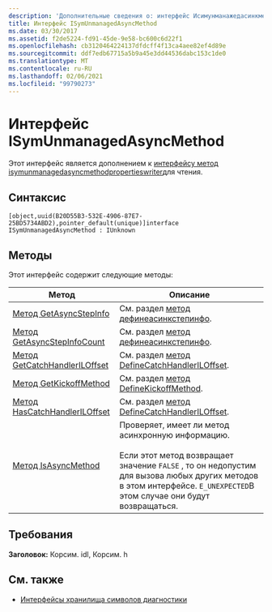 ```yaml
---
description: 'Дополнительные сведения о: интерфейс Исимунманажедасинкмесод'
title: Интерфейс ISymUnmanagedAsyncMethod
ms.date: 03/30/2017
ms.assetid: f2de5224-fd91-45de-9e58-bc600c6d22f1
ms.openlocfilehash: cb3120464224137dfdcff4f13ca4aee82ef4d89e
ms.sourcegitcommit: ddf7edb67715a5b9a45e3dd44536dabc153c1de0
ms.translationtype: MT
ms.contentlocale: ru-RU
ms.lasthandoff: 02/06/2021
ms.locfileid: "99790273"
---
```

# <a name="isymunmanagedasyncmethod-interface"></a>Интерфейс ISymUnmanagedAsyncMethod

Этот интерфейс является дополнением к [интерфейсу метод isymunmanagedasyncmethodpropertieswriter](isymunmanagedasyncmethodpropertieswriter-interface.md)для чтения.  
  
## <a name="syntax"></a>Синтаксис  
  
```idl  
[object,uuid(B20D55B3-532E-4906-87E7-25BD5734ABD2),pointer_default(unique)]interface ISymUnmanagedAsyncMethod : IUnknown  
```  
  
## <a name="methods"></a>Методы  

 Этот интерфейс содержит следующие методы:  
  
|Метод|Описание|  
|------------|-----------------|  
|[Метод GetAsyncStepInfo](isymunmanagedasyncmethod-getasyncstepinfo-method.md)|См. раздел [метод дефинеасинкстепинфо](isymunmanagedasyncmethodpropertieswriter-defineasyncstepinfo-method.md).|  
|[Метод GetAsyncStepInfoCount](isymunmanagedasyncmethod-getasyncstepinfocount-method.md)|См. раздел [метод дефинеасинкстепинфо](isymunmanagedasyncmethodpropertieswriter-defineasyncstepinfo-method.md).|  
|[Метод GetCatchHandlerILOffset](isymunmanagedasyncmethod-getcatchhandleriloffset-method.md)|См. раздел [метод DefineCatchHandlerILOffset](isymunmanagedasyncmethodpropertieswriter-definecatchhandleriloffset-method.md).|  
|[Метод GetKickoffMethod](isymunmanagedasyncmethod-getkickoffmethod-method.md)|См. раздел [метод DefineKickoffMethod](isymunmanagedasyncmethodpropertieswriter-definekickoffmethod-method.md).|  
|[Метод HasCatchHandlerILOffset](isymunmanagedasyncmethod-hascatchhandleriloffset-method.md)|См. раздел [метод DefineCatchHandlerILOffset](isymunmanagedasyncmethodpropertieswriter-definecatchhandleriloffset-method.md).|  
|[Метод IsAsyncMethod](isymunmanagedasyncmethod-isasyncmethod-method.md)|Проверяет, имеет ли метод асинхронную информацию.<br /><br /> Если этот метод возвращает значение `FALSE` , то он недопустим для вызова любых других методов в этом интерфейсе. `E_UNEXPECTED`В этом случае они будут возвращаться.|  
  
## <a name="requirements"></a>Требования  

 **Заголовок:** Корсим. idl, Корсим. h  
  
## <a name="see-also"></a>См. также

- [Интерфейсы хранилища символов диагностики](diagnostics-symbol-store-interfaces.md)
